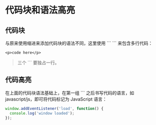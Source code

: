 代码块和语法高亮
====

代码块
----

与原来使用缩进来添加代码块的语法不同，这里使用 \`\`\` \`\`\` 来包含多行代码：

```
<p>code here</p>
```

>三个 \`\`\` 要独占一行。

代码高亮
----

在上面的代码块语法基础上，在第一组 \`\`\` 之后书写代码的语言，如 javascript/js，即可将代码标记为 JavaScript 语言：

```js
window.addEventListener('load', function() {
  console.log('window loaded');
});
```
